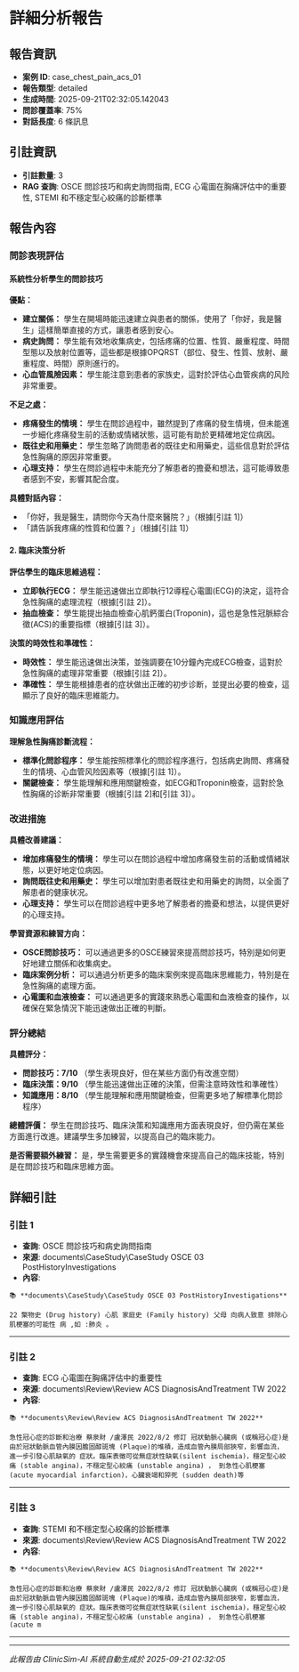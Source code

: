 # 詳細分析報告

## 報告資訊
- **案例 ID**: case_chest_pain_acs_01
- **報告類型**: detailed
- **生成時間**: 2025-09-21T02:32:05.142043
- **問診覆蓋率**: 75%
- **對話長度**: 6 條訊息

## 引註資訊
- **引註數量**: 3
- **RAG 查詢**: OSCE 問診技巧和病史詢問指南, ECG 心電圖在胸痛評估中的重要性, STEMI 和不穩定型心絞痛的診斷標準

## 報告內容

### 問診表現評估

#### 系統性分析學生的問診技巧

**優點：**
- **建立關係：** 學生在開場時能迅速建立與患者的關係，使用了「你好，我是醫生」這樣簡單直接的方式，讓患者感到安心。
- **病史詢問：** 學生能有效地收集病史，包括疼痛的位置、性質、嚴重程度、時間型態以及放射位置等，這些都是根據OPQRST（部位、發生、性質、放射、嚴重程度、時間）原則進行的。
- **心血管風險因素：** 學生能注意到患者的家族史，這對於評估心血管疾病的风险非常重要。

**不足之處：**
- **疼痛發生的情境：** 學生在問診過程中，雖然提到了疼痛的發生情境，但未能進一步細化疼痛發生前的活動或情緒狀態，這可能有助於更精確地定位病因。
- **既往史和用藥史：** 學生忽略了詢問患者的既往史和用藥史，這些信息對於評估急性胸痛的原因非常重要。
- **心理支持：** 學生在問診過程中未能充分了解患者的擔憂和想法，這可能導致患者感到不安，影響其配合度。

**具體對話內容：**
- 「你好，我是醫生，請問你今天為什麼來醫院？」（根據[引註 1]）
- 「請告訴我疼痛的性質和位置？」（根據[引註 1]）

#### 2. 臨床決策分析

**評估學生的臨床思維過程：**
- **立即執行ECG：** 學生能迅速做出立即執行12導程心電圖(ECG)的決定，這符合急性胸痛的處理流程（根據[引註 2]）。
- **抽血檢查：** 學生能提出抽血檢查心肌鈣蛋白(Troponin)，這也是急性冠脈綜合徵(ACS)的重要指標（根據[引註 3]）。

**決策的時效性和準確性：**
- **時效性：** 學生能迅速做出決策，並強調要在10分鐘內完成ECG檢查，這對於急性胸痛的處理非常重要（根據[引註 2]）。
- **準確性：** 學生能根據患者的症状做出正確的初步诊断，並提出必要的檢查，這顯示了良好的臨床思維能力。

### 知識應用評估

**理解急性胸痛診斷流程：**
- **標準化問診程序：** 學生能按照標準化的問診程序進行，包括病史詢問、疼痛發生的情境、心血管风险因素等（根據[引註 1]）。
- **關鍵檢查：** 學生能理解和應用關鍵檢查，如ECG和Troponin檢查，這對於急性胸痛的诊断非常重要（根據[引註 2]和[引註 3]）。

### 改进措施

**具體改善建議：**
- **增加疼痛發生的情境：** 學生可以在問診過程中增加疼痛發生前的活動或情緒狀態，以更好地定位病因。
- **詢問既往史和用藥史：** 學生可以增加對患者既往史和用藥史的詢問，以全面了解患者的健康状况。
- **心理支持：** 學生可以在問診過程中更多地了解患者的擔憂和想法，以提供更好的心理支持。

**學習資源和練習方向：**
- **OSCE問診技巧：** 可以通過更多的OSCE練習來提高問診技巧，特別是如何更好地建立關係和收集病史。
- **臨床案例分析：** 可以通過分析更多的臨床案例來提高臨床思維能力，特別是在急性胸痛的處理方面。
- **心電圖和血液檢查：** 可以通過更多的實踐來熟悉心電圖和血液檢查的操作，以確保在緊急情況下能迅速做出正確的判斷。

### 評分總結

**具體評分：**
- **問診技巧：7/10** （學生表現良好，但在某些方面仍有改進空間）
- **臨床決策：9/10** （學生能迅速做出正確的決策，但需注意時效性和準確性）
- **知識應用：8/10** （學生能理解和應用關鍵檢查，但需更多地了解標準化問診程序）

**總體評價：** 學生在問診技巧、臨床決策和知識應用方面表現良好，但仍需在某些方面進行改進。建議學生多加練習，以提高自己的臨床能力。

**是否需要額外練習：** 是，學生需要更多的實踐機會來提高自己的臨床技能，特別是在問診技巧和臨床思維方面。

## 詳細引註

### 引註 1
- **查詢**: OSCE 問診技巧和病史詢問指南
- **來源**: documents\CaseStudy\CaseStudy OSCE 03 PostHistoryInvestigations
- **內容**: 
```
📚 **documents\CaseStudy\CaseStudy OSCE 03 PostHistoryInvestigations**

22 檠物史 (Drug history) 心肌 家庭史 (Family history) 父母 向病人致意 排除心肌梗塞的可能性 病 ,如 :肺炎 。
```

---
### 引註 2
- **查詢**: ECG 心電圖在胸痛評估中的重要性
- **來源**: documents\Review\Review ACS DiagnosisAndTreatment TW 2022
- **內容**: 
```
📚 **documents\Review\Review ACS DiagnosisAndTreatment TW 2022**

急性冠心症的診斷和治療 蔡泉財 /盧澤民 2022/8/2 修訂 冠狀動脈心臟病 (或稱冠心症)是由於冠狀動脈血管內膜因膽固醇斑塊 (Plaque)的堆積，造成血管內膜局部狹窄，影響血流，進一步引發心肌缺氧的 症狀。臨床表徵可從無症狀性缺氧(silent ischemia)，穩定型心絞痛 (stable angina)，不穩定型心絞痛 (unstable angina) ， 到急性心肌梗塞 (acute myocardial infarction)，心臟衰竭和猝死 (sudden death)等
```

---
### 引註 3
- **查詢**: STEMI 和不穩定型心絞痛的診斷標準
- **來源**: documents\Review\Review ACS DiagnosisAndTreatment TW 2022
- **內容**: 
```
📚 **documents\Review\Review ACS DiagnosisAndTreatment TW 2022**

急性冠心症的診斷和治療 蔡泉財 /盧澤民 2022/8/2 修訂 冠狀動脈心臟病 (或稱冠心症)是由於冠狀動脈血管內膜因膽固醇斑塊 (Plaque)的堆積，造成血管內膜局部狹窄，影響血流，進一步引發心肌缺氧的 症狀。臨床表徵可從無症狀性缺氧(silent ischemia)，穩定型心絞痛 (stable angina)，不穩定型心絞痛 (unstable angina) ， 到急性心肌梗塞 (acute m
```

---

---
*此報告由 ClinicSim-AI 系統自動生成於 2025-09-21 02:32:05*
